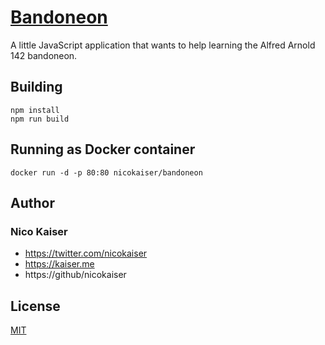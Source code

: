 # [Bandoneon](http://bandoneon.app)

A little JavaScript application that wants to help learning the Alfred Arnold 142 bandoneon.

## Building

    npm install
    npm run build

## Running as Docker container

    docker run -d -p 80:80 nicokaiser/bandoneon

## Author

### Nico Kaiser

+ https://twitter.com/nicokaiser
+ https://kaiser.me
+ https://github/nicokaiser

## License

[MIT](LICENSE)
